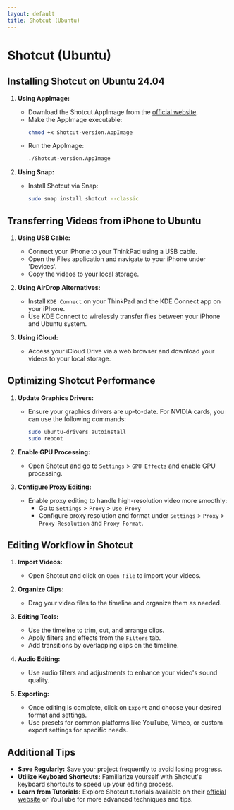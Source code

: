 ```yaml
---
layout: default
title: Shotcut (Ubuntu)
---
```


# Shotcut (Ubuntu)

## Installing Shotcut on Ubuntu 24.04
1. **Using AppImage:**
   - Download the Shotcut AppImage from the [official website](https://shotcut.org/download/).
   - Make the AppImage executable:
     ```sh
     chmod +x Shotcut-version.AppImage
     ```
   - Run the AppImage:
     ```sh
     ./Shotcut-version.AppImage
     ```

2. **Using Snap:**
   - Install Shotcut via Snap:
     ```sh
     sudo snap install shotcut --classic
     ```

## Transferring Videos from iPhone to Ubuntu
1. **Using USB Cable:**
   - Connect your iPhone to your ThinkPad using a USB cable.
   - Open the Files application and navigate to your iPhone under 'Devices'.
   - Copy the videos to your local storage.

2. **Using AirDrop Alternatives:**
   - Install `KDE Connect` on your ThinkPad and the KDE Connect app on your iPhone.
   - Use KDE Connect to wirelessly transfer files between your iPhone and Ubuntu system.

3. **Using iCloud:**
   - Access your iCloud Drive via a web browser and download your videos to your local storage.

## Optimizing Shotcut Performance
1. **Update Graphics Drivers:**
   - Ensure your graphics drivers are up-to-date. For NVIDIA cards, you can use the following commands:
     ```sh
     sudo ubuntu-drivers autoinstall
     sudo reboot
     ```

2. **Enable GPU Processing:**
   - Open Shotcut and go to `Settings` > `GPU Effects` and enable GPU processing.

3. **Configure Proxy Editing:**
   - Enable proxy editing to handle high-resolution video more smoothly:
     - Go to `Settings` > `Proxy` > `Use Proxy`
     - Configure proxy resolution and format under `Settings` > `Proxy` > `Proxy Resolution` and `Proxy Format`.

## Editing Workflow in Shotcut
1. **Import Videos:**
   - Open Shotcut and click on `Open File` to import your videos.

2. **Organize Clips:**
   - Drag your video files to the timeline and organize them as needed.

3. **Editing Tools:**
   - Use the timeline to trim, cut, and arrange clips.
   - Apply filters and effects from the `Filters` tab.
   - Add transitions by overlapping clips on the timeline.

4. **Audio Editing:**
   - Use audio filters and adjustments to enhance your video's sound quality.

5. **Exporting:**
   - Once editing is complete, click on `Export` and choose your desired format and settings.
   - Use presets for common platforms like YouTube, Vimeo, or custom export settings for specific needs.

## Additional Tips
- **Save Regularly:** Save your project frequently to avoid losing progress.
- **Utilize Keyboard Shortcuts:** Familiarize yourself with Shotcut's keyboard shortcuts to speed up your editing process.
- **Learn from Tutorials:** Explore Shotcut tutorials available on their [official website](https://shotcut.org/tutorials/) or YouTube for more advanced techniques and tips.